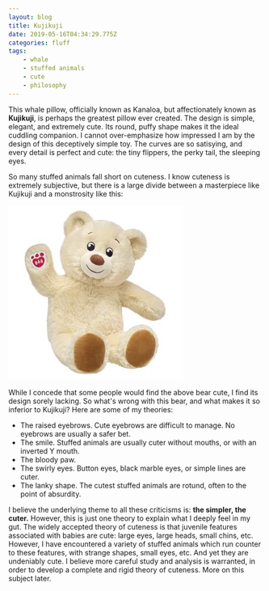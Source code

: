 ```yaml
---
layout: blog
title: Kujikuji
date: 2019-05-16T04:34:29.775Z
categories: fluff
tags:
    - whale
    - stuffed animals
    - cute
    - philosophy
---
```

This whale pillow, officially known as Kanaloa, but affectionately known as **Kujikuji**, is perhaps the greatest pillow ever created. The design is simple, elegant, and extremely cute. Its round, puffy shape makes it the ideal cuddling companion. I cannot over-emphasize how impressed I am by the design of this deceptively simple toy. The curves are so satisying, and every detail is perfect and cute: the tiny flippers, the perky tail, the sleeping eyes.

So many stuffed animals fall short on cuteness. I know cuteness is extremely subjective, but there is a large divide between a masterpiece like Kujikuji and a monstrosity like this:

![Uncute Bear](images/uncute_bear.jpg)

While I concede that some people would find the above bear cute, I find its design sorely lacking. So what's wrong with this bear, and what makes it so inferior to Kujikuji? Here are some of my theories:

- The raised eyebrows. Cute eyebrows are difficult to manage. No eyebrows are usually a safer bet.
- The smile. Stuffed animals are usually cuter without mouths, or with an  inverted Y mouth.
- The bloody paw.
- The swirly eyes. Button eyes, black marble eyes, or simple lines are cuter. 
- The lanky shape. The cutest stuffed animals are rotund, often to the point of absurdity.

I believe the underlying theme to all these criticisms is: **the simpler, the cuter.** However, this is just one theory to explain what I deeply feel in my gut. The widely accepted theory of cuteness is that juvenile features associated with babies are cute: large eyes, large heads, small chins, etc. However, I have encountered a variety of stuffed animals which run counter to these features, with strange shapes, small eyes, etc. And yet they are undeniably cute. I believe more careful study and analysis is warranted, in order to develop a complete and rigid theory of cuteness. More on this subject later.